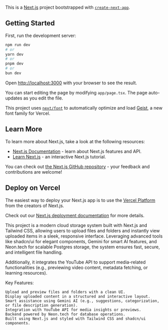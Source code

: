 This is a [Next.js](https://nextjs.org) project bootstrapped with [`create-next-app`](https://nextjs.org/docs/app/api-reference/cli/create-next-app).

## Getting Started

First, run the development server:

```bash
npm run dev
# or
yarn dev
# or
pnpm dev
# or
bun dev
```

Open [http://localhost:3000](http://localhost:3000) with your browser to see the result.

You can start editing the page by modifying `app/page.tsx`. The page auto-updates as you edit the file.

This project uses [`next/font`](https://nextjs.org/docs/app/building-your-application/optimizing/fonts) to automatically optimize and load [Geist](https://vercel.com/font), a new font family for Vercel.

## Learn More

To learn more about Next.js, take a look at the following resources:

- [Next.js Documentation](https://nextjs.org/docs) - learn about Next.js features and API.
- [Learn Next.js](https://nextjs.org/learn) - an interactive Next.js tutorial.

You can check out [the Next.js GitHub repository](https://github.com/vercel/next.js) - your feedback and contributions are welcome!

## Deploy on Vercel

The easiest way to deploy your Next.js app is to use the [Vercel Platform](https://vercel.com/new?utm_medium=default-template&filter=next.js&utm_source=create-next-app&utm_campaign=create-next-app-readme) from the creators of Next.js.

Check out our [Next.js deployment documentation](https://nextjs.org/docs/app/building-your-application/deploying) for more details.

This project is a modern cloud storage system built with Next.js and Tailwind CSS, allowing users to upload files and folders and instantly view uploaded items in a sleek, responsive interface. Leveraging advanced tools like shadcn/ui for elegant components, Gemini for smart AI features, and Neon.tech for scalable Postgres storage, the system ensures fast, secure, and intelligent file handling.

Additionally, it integrates the YouTube API to support media-related functionalities (e.g., previewing video content, metadata fetching, or learning resources).

Key Features:

	Upload and preview files and folders with a clean UI.
	Display uploaded content in a structured and interactive layout.
	Smart assistance using Gemini AI (e.g., suggestions, categorization, or file description generation).
	Integration with YouTube API for media insights or previews.
	Backend powered by Neon.tech for database operations.
	Built using Next.js and styled with Tailwind CSS and shadcn/ui components.
